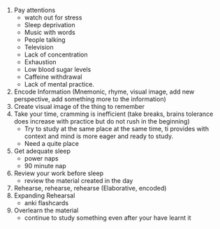 ---
---

1. Pay attentions
	- watch out for stress
	- Sleep deprivation
	- Music with words
	- People talking
	- Television
	- Lack of concentration
	- Exhaustion
	- Low blood sugar levels
	- Caffeine withdrawal
	- Lack of mental practice.
2. Encode Information (Mnemonic, rhyme, visual image, add new perspective, add something more to the information)
3. Create visual image of the thing to remember
4. Take your time, cramming is inefficient (take breaks, brains tolerance does increase with practice but do not rush in the beginning)
	- Try to study at the same place at the same time, ti provides with context and mind is more eager and ready to study.
	- Need a quite place
5. Get adequate sleep
	- power naps
	- 90 minute nap
6. Review your work before sleep
	- review the material created in the day
7. Rehearse,  rehearse, rehearse (Elaborative, encoded)
8. Expanding Rehearsal
	- anki flashcards
9. Overlearn the material
	- continue to study something even after your have learnt it